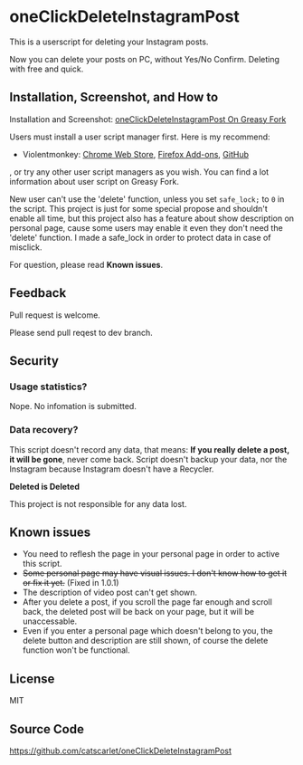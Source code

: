 # oneClickDeleteInstagramPost

This is a userscript for deleting your Instagram posts.

Now you can delete your posts on PC, without Yes/No Confirm. Deleting with free and quick.

## Installation, Screenshot, and How to

Installation and Screenshot: [oneClickDeleteInstagramPost On Greasy Fork](https://greasyfork.org/zh-CN/scripts/373339-oneclickdeleteinstagrampost)

Users must install a user script manager first. Here is my recommend:

- Violentmonkey: [Chrome Web Store](https://chrome.google.com/webstore/detail/violentmonkey/jinjaccalgkegednnccohejagnlnfdag), [Firefox Add-ons](https://addons.mozilla.org/en-US/firefox/addon/greasemonkey/), [GitHub](https://github.com/violentmonkey/violentmonkey/releases/latest)

, or try any other user script managers as you wish. You can find a lot information about user script on Greasy Fork.

New user can't use the 'delete' function, unless you set `safe_lock;` to `0` in the script. This project is just for some special propose and shouldn't enable all time, but this project also has a feature about show description on personal page, cause some users may enable it even they don't need the 'delete' function. I made a safe_lock in order to protect data in case of misclick.

For question, please read **Known issues**.

## Feedback

Pull request is welcome.

Please send pull reqest to dev branch.

## Security

### Usage statistics?

Nope. No infomation is submitted.

### Data recovery?

This script doesn't record any data, that means: **If you really delete a post, it will be gone**, never come back. Script doesn't backup your data, nor the Instagram because Instagram doesn't have a Recycler.

**Deleted is Deleted**

This project is not responsible for any data lost.

## Known issues

- You need to reflesh the page in your personal page in order to active this script.
- ~~Some personal page may have visual issues. I don't know how to get it or fix it yet.~~ (Fixed in 1.0.1)
- The description of video post can't get shown.
- After you delete a post, if you scroll the page far enough and scroll back, the deleted post will be back on your page, but it will be unaccessable.
- Even if you enter a personal page which doesn't belong to you, the delete button and description are still shown, of course the delete function won't be functional.

## License

MIT

## Source Code

<https://github.com/catscarlet/oneClickDeleteInstagramPost>
